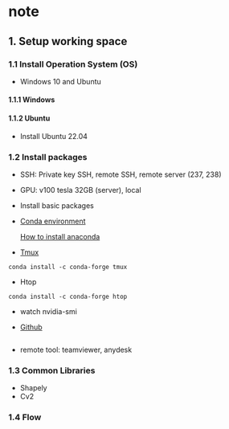 # note

## 1. Setup working space
### 1.1 Install Operation System (OS)
* Windows 10 and Ubuntu

#### 1.1.1 Windows
#### 1.1.2 Ubuntu
* Install Ubuntu 22.04

### 1.2 Install packages
* SSH: Private key SSH, remote SSH, remote server (237, 238)
* GPU: v100 tesla 32GB (server), local
* Install basic packages
* [Conda environment](https://docs.conda.io/projects/conda/en/4.6.0/_downloads/52a95608c49671267e40c689e0bc00ca/conda-cheatsheet.pdf)

     [How to install anaconda](https://docs.anaconda.com/anaconda/install/linux/)
* [Tmux](https://tmuxcheatsheet.com/)
```
conda install -c conda-forge tmux
```
* Htop
```
conda install -c conda-forge htop
```

* watch nvidia-smi

* [Github](https://education.github.com/git-cheat-sheet-education.pdf) 
```
```

* remote tool: teamviewer, anydesk

### 1.3 Common Libraries
* Shapely
* Cv2

### 1.4 Flow
